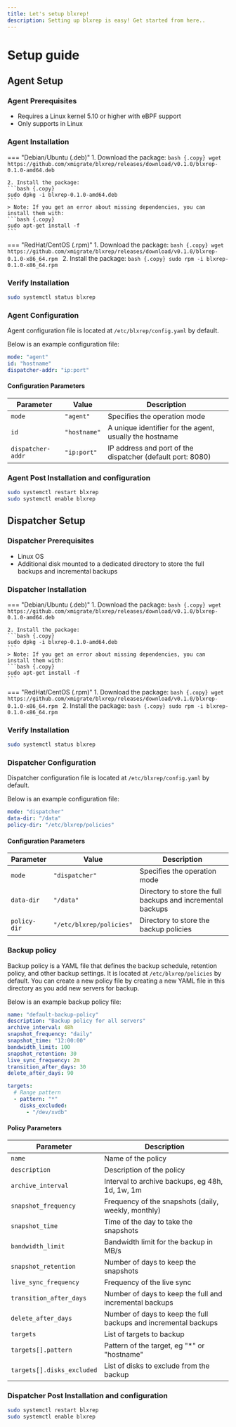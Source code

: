```yaml
---
title: Let's setup blxrep!
description: Setting up blxrep is easy! Get started from here..
---
```

# Setup guide
## Agent Setup

### Agent Prerequisites
- Requires a Linux kernel 5.10 or higher with eBPF support
- Only supports in Linux

### Agent Installation
=== "Debian/Ubuntu (.deb)"
    1. Download the package:
    ```bash {.copy}
    wget https://github.com/xmigrate/blxrep/releases/download/v0.1.0/blxrep-0.1.0-amd64.deb
    ```

    2. Install the package:
    ```bash {.copy}
    sudo dpkg -i blxrep-0.1.0-amd64.deb
    ```
    > Note: If you get an error about missing dependencies, you can install them with:
    ```bash {.copy}
    sudo apt-get install -f
    ```

=== "RedHat/CentOS (.rpm)"
    1. Download the package:
    ```bash {.copy}
    wget https://github.com/xmigrate/blxrep/releases/download/v0.1.0/blxrep-0.1.0-x86_64.rpm
    ```
    2. Install the package:
    ```bash {.copy}
    sudo rpm -i blxrep-0.1.0-x86_64.rpm
    ```

### Verify Installation
```bash {.copy}
sudo systemctl status blxrep
```
### Agent Configuration

Agent configuration file is located at `/etc/blxrep/config.yaml` by default.

Below is an example configuration file:

```yaml {.copy}
mode: "agent"
id: "hostname"
dispatcher-addr: "ip:port"
```

#### Configuration Parameters

| Parameter | Value | Description |
|-----------|--------|-------------|
| `mode` | `"agent"` | Specifies the operation mode |
| `id` | `"hostname"` | A unique identifier for the agent, usually the hostname |
| `dispatcher-addr` | `"ip:port"` | IP address and port of the dispatcher (default port: 8080) |

### Agent Post Installation and configuration

```bash {.copy}
sudo systemctl restart blxrep
sudo systemctl enable blxrep
```

## Dispatcher Setup

### Dispatcher Prerequisites
- Linux OS
- Additional disk mounted to a dedicated directory to store the full backups and incremental backups

### Dispatcher Installation

=== "Debian/Ubuntu (.deb)"
    1. Download the package:
    ```bash {.copy}
    wget https://github.com/xmigrate/blxrep/releases/download/v0.1.0/blxrep-0.1.0-amd64.deb
    ```

    2. Install the package:
    ```bash {.copy}
    sudo dpkg -i blxrep-0.1.0-amd64.deb
    ```
    > Note: If you get an error about missing dependencies, you can install them with:
    ```bash {.copy}
    sudo apt-get install -f
    ```

=== "RedHat/CentOS (.rpm)"
    1. Download the package:
    ```bash {.copy}
    wget https://github.com/xmigrate/blxrep/releases/download/v0.1.0/blxrep-0.1.0-x86_64.rpm
    ```
    2. Install the package:
    ```bash {.copy}
    sudo rpm -i blxrep-0.1.0-x86_64.rpm
    ```

### Verify Installation
```bash {.copy}
sudo systemctl status blxrep
```

### Dispatcher Configuration

Dispatcher configuration file is located at `/etc/blxrep/config.yaml` by default.

Below is an example configuration file:

```yaml {.copy}
mode: "dispatcher"
data-dir: "/data"
policy-dir: "/etc/blxrep/policies"
```

#### Configuration Parameters

| Parameter | Value | Description |
|-----------|--------|-------------|
| `mode` | `"dispatcher"` | Specifies the operation mode |
| `data-dir` | `"/data"` | Directory to store the full backups and incremental backups |
| `policy-dir` | `"/etc/blxrep/policies"` | Directory to store the backup policies |

### Backup policy

Backup policy is a YAML file that defines the backup schedule, retention policy, and other backup settings. It is located at `/etc/blxrep/policies` by default. You can create a new policy file by creating a new YAML file in this directory as you add new servers for backup.

Below is an example backup policy file:

```yaml {.copy}
name: "default-backup-policy"
description: "Backup policy for all servers"
archive_interval: 48h
snapshot_frequency: "daily"
snapshot_time: "12:00:00"
bandwidth_limit: 100
snapshot_retention: 30
live_sync_frequency: 2m
transition_after_days: 30
delete_after_days: 90

targets:
  # Range pattern
  - pattern: "*"
    disks_excluded: 
      - "/dev/xvdb"
```

#### Policy Parameters

| Parameter | Description |
|-----------|-------------|
| `name` | Name of the policy |
| `description` | Description of the policy |
| `archive_interval` | Interval to archive backups, eg 48h, 1d, 1w, 1m |
| `snapshot_frequency` | Frequency of the snapshots (daily, weekly, monthly) |
| `snapshot_time` | Time of the day to take the snapshots |
| `bandwidth_limit` | Bandwidth limit for the backup in MB/s |
| `snapshot_retention` | Number of days to keep the snapshots |
| `live_sync_frequency` | Frequency of the live sync |
| `transition_after_days` | Number of days to keep the full and incremental backups |
| `delete_after_days` | Number of days to keep the full backups and incremental backups |
| `targets` | List of targets to backup |
| `targets[].pattern` | Pattern of the target, eg "*" or "hostname" |
| `targets[].disks_excluded` | List of disks to exclude from the backup |

### Dispatcher Post Installation and configuration

```bash {.copy}
sudo systemctl restart blxrep
sudo systemctl enable blxrep
```
